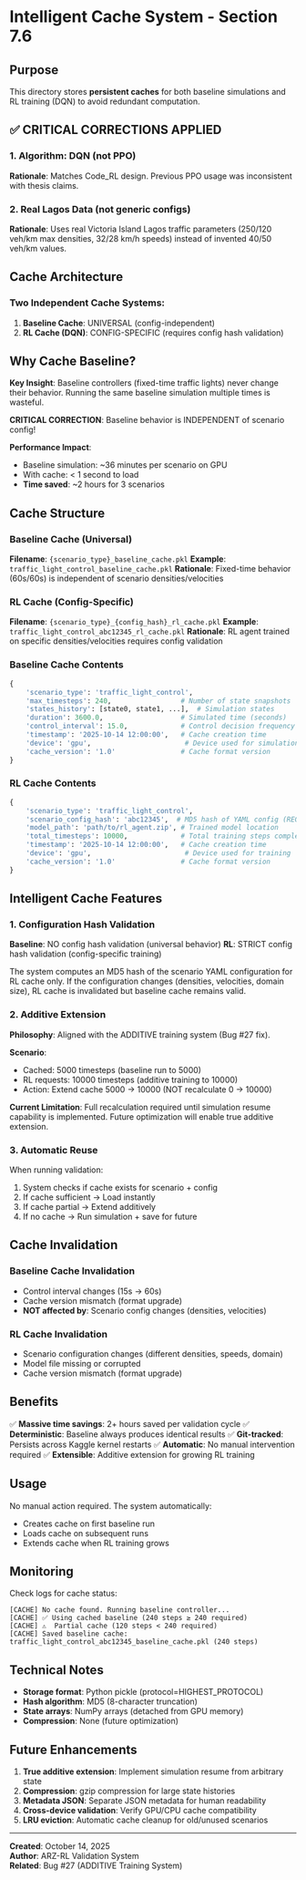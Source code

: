 # Intelligent Cache System - Section 7.6

## Purpose

This directory stores **persistent caches** for both baseline simulations and RL training (DQN) to avoid redundant computation.

## ✅ CRITICAL CORRECTIONS APPLIED

### 1. Algorithm: DQN (not PPO)
**Rationale**: Matches Code_RL design. Previous PPO usage was inconsistent with thesis claims.

### 2. Real Lagos Data (not generic configs)
**Rationale**: Uses real Victoria Island Lagos traffic parameters (250/120 veh/km max densities, 32/28 km/h speeds) instead of invented 40/50 veh/km values.

## Cache Architecture

### Two Independent Cache Systems:

1. **Baseline Cache**: UNIVERSAL (config-independent)
2. **RL Cache (DQN)**: CONFIG-SPECIFIC (requires config hash validation)

## Why Cache Baseline?

**Key Insight**: Baseline controllers (fixed-time traffic lights) never change their behavior. Running the same baseline simulation multiple times is wasteful.

**CRITICAL CORRECTION**: Baseline behavior is INDEPENDENT of scenario config!

**Performance Impact**: 
- Baseline simulation: ~36 minutes per scenario on GPU
- With cache: < 1 second to load
- **Time saved**: ~2 hours for 3 scenarios

## Cache Structure

### Baseline Cache (Universal)
**Filename**: `{scenario_type}_baseline_cache.pkl`
**Example**: `traffic_light_control_baseline_cache.pkl`
**Rationale**: Fixed-time behavior (60s/60s) is independent of scenario densities/velocities

### RL Cache (Config-Specific)
**Filename**: `{scenario_type}_{config_hash}_rl_cache.pkl`
**Example**: `traffic_light_control_abc12345_rl_cache.pkl`
**Rationale**: RL agent trained on specific densities/velocities requires config validation

### Baseline Cache Contents

```python
{
    'scenario_type': 'traffic_light_control',
    'max_timesteps': 240,                 # Number of state snapshots
    'states_history': [state0, state1, ...],  # Simulation states
    'duration': 3600.0,                   # Simulated time (seconds)
    'control_interval': 15.0,             # Control decision frequency
    'timestamp': '2025-10-14 12:00:00',   # Cache creation time
    'device': 'gpu',                       # Device used for simulation
    'cache_version': '1.0'                # Cache format version
}
```

### RL Cache Contents

```python
{
    'scenario_type': 'traffic_light_control',
    'scenario_config_hash': 'abc12345',  # MD5 hash of YAML config (REQUIRED)
    'model_path': 'path/to/rl_agent.zip', # Trained model location
    'total_timesteps': 10000,             # Total training steps completed
    'timestamp': '2025-10-14 12:00:00',   # Cache creation time
    'device': 'gpu',                       # Device used for training
    'cache_version': '1.0'                # Cache format version
}
```

## Intelligent Cache Features

### 1. Configuration Hash Validation

**Baseline**: NO config hash validation (universal behavior)
**RL**: STRICT config hash validation (config-specific training)

The system computes an MD5 hash of the scenario YAML configuration for RL cache only. If the configuration changes (densities, velocities, domain size), RL cache is invalidated but baseline cache remains valid.

### 2. Additive Extension

**Philosophy**: Aligned with the ADDITIVE training system (Bug #27 fix).

**Scenario**:
- Cached: 5000 timesteps (baseline run to 5000)
- RL requests: 10000 timesteps (additive training to 10000)
- Action: Extend cache 5000 → 10000 (NOT recalculate 0 → 10000)

**Current Limitation**: Full recalculation required until simulation resume capability is implemented. Future optimization will enable true additive extension.

### 3. Automatic Reuse

When running validation:
1. System checks if cache exists for scenario + config
2. If cache sufficient → Load instantly
3. If cache partial → Extend additively
4. If no cache → Run simulation + save for future

## Cache Invalidation

### Baseline Cache Invalidation
- Control interval changes (15s → 60s)
- Cache version mismatch (format upgrade)
- **NOT affected by**: Scenario config changes (densities, velocities)

### RL Cache Invalidation
- Scenario configuration changes (different densities, speeds, domain)
- Model file missing or corrupted
- Cache version mismatch (format upgrade)

## Benefits

✅ **Massive time savings**: 2+ hours saved per validation cycle
✅ **Deterministic**: Baseline always produces identical results
✅ **Git-tracked**: Persists across Kaggle kernel restarts
✅ **Automatic**: No manual intervention required
✅ **Extensible**: Additive extension for growing RL training

## Usage

No manual action required. The system automatically:
- Creates cache on first baseline run
- Loads cache on subsequent runs
- Extends cache when RL training grows

## Monitoring

Check logs for cache status:
```
[CACHE] No cache found. Running baseline controller...
[CACHE] ✅ Using cached baseline (240 steps ≥ 240 required)
[CACHE] ⚠️  Partial cache (120 steps < 240 required)
[CACHE] Saved baseline cache: traffic_light_control_abc12345_baseline_cache.pkl (240 steps)
```

## Technical Notes

- **Storage format**: Python pickle (protocol=HIGHEST_PROTOCOL)
- **Hash algorithm**: MD5 (8-character truncation)
- **State arrays**: NumPy arrays (detached from GPU memory)
- **Compression**: None (future optimization)

## Future Enhancements

1. **True additive extension**: Implement simulation resume from arbitrary state
2. **Compression**: gzip compression for large state histories
3. **Metadata JSON**: Separate JSON metadata for human readability
4. **Cross-device validation**: Verify GPU/CPU cache compatibility
5. **LRU eviction**: Automatic cache cleanup for old/unused scenarios

---

**Created**: October 14, 2025  
**Author**: ARZ-RL Validation System  
**Related**: Bug #27 (ADDITIVE Training System)
